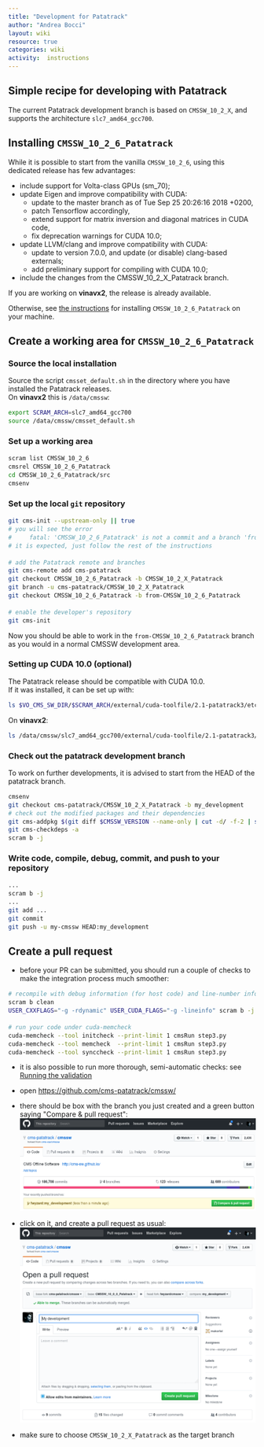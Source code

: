 ```yaml
---
title: "Development for Patatrack"
author: "Andrea Bocci"
layout: wiki
resource: true
categories: wiki
activity:  instructions
---
```


## Simple recipe for developing with Patatrack
The current Patatrack development branch is based on `CMSSW_10_2_X`, and supports the architecture `slc7_amd64_gcc700`.

## Installing `CMSSW_10_2_6_Patatrack`
While it is possible to start from the vanilla `CMSSW_10_2_6`, using this dedicated release has few advantages:
  - include support for Volta-class GPUs (sm_70);
  - update Eigen and improve compatibility with CUDA:
    - update to the master branch as of Tue Sep 25 20:26:16 2018 +0200,
    - patch Tensorflow accordingly,
    - extend support for matrix inversion and diagonal matrices in CUDA code,
    - fix deprecation warnings for CUDA 10.0;
  - update LLVM/clang and improve compatibility with CUDA:
    - update to version 7.0.0, and update (or disable) clang-based externals;
    - add preliminary support for compiling with CUDA 10.0;
  - include the changes from the CMSSW_10_2_X_Patatrack branch.

If you are working on **vinavx2**, the release is already available.

Otherwise, see [the instructions](PatatrackReleases.md) for installing `CMSSW_10_2_6_Patatrack` on your machine.

## Create a working area for `CMSSW_10_2_6_Patatrack`

### Source the local installation
Source the script `cmsset_default.sh` in the directory where you have installed the Patatrack releases.  
On **vinavx2** this is `/data/cmssw`:

```bash
export SCRAM_ARCH=slc7_amd64_gcc700
source /data/cmssw/cmsset_default.sh
```

### Set up a working area
```bash
scram list CMSSW_10_2_6
cmsrel CMSSW_10_2_6_Patatrack
cd CMSSW_10_2_6_Patatrack/src
cmsenv
```

### Set up the local `git` repository
```bash
git cms-init --upstream-only || true
# you will see the error
#     fatal: 'CMSSW_10_2_6_Patatrack' is not a commit and a branch 'from-CMSSW_10_2_6_Patatrack' cannot be created from it
# it is expected, just follow the rest of the instructions

# add the Patatrack remote and branches
git cms-remote add cms-patatrack
git checkout CMSSW_10_2_6_Patatrack -b CMSSW_10_2_X_Patatrack
git branch -u cms-patatrack/CMSSW_10_2_X_Patatrack
git checkout CMSSW_10_2_6_Patatrack -b from-CMSSW_10_2_6_Patatrack

# enable the developer's repository
git cms-init
```

Now you should be able to work in the `from-CMSSW_10_2_6_Patatrack` branch as you would in a normal CMSSW development area.

### Setting up CUDA 10.0 (optional)
The Patatrack release should be compatible with CUDA 10.0.  
If it was installed, it can be set up with:
```bash
ls $VO_CMS_SW_DIR/$SCRAM_ARCH/external/cuda-toolfile/2.1-patatrack3/etc/scram.d/*.xml | xargs -n1 scram setup
```

On **vinavx2**:
```bash
ls /data/cmssw/slc7_amd64_gcc700/external/cuda-toolfile/2.1-patatrack3/etc/scram.d/*.xml | xargs -n1 scram setup
```

### Check out the patatrack development branch
To work on further developments, it is advised to start from the HEAD of the patatrack branch.

```bash
cmsenv
git checkout cms-patatrack/CMSSW_10_2_X_Patatrack -b my_development
# check out the modified packages and their dependencies
git cms-addpkg $(git diff $CMSSW_VERSION --name-only | cut -d/ -f-2 | sort -u)
git cms-checkdeps -a
scram b -j
```

### Write code, compile, debug, commit, and push to your repository
```bash
...
scram b -j
...
git add ...
git commit
git push -u my-cmssw HEAD:my_development
```

## Create a pull request
  - before your PR can be submitted, you should run a couple of checks to make the integration process much smoother:
  ```bash
  # recompile with debug information (for host code) and line-number information (for device code) 
  scram b clean
  USER_CXXFLAGS="-g -rdynamic" USER_CUDA_FLAGS="-g -lineinfo" scram b -j
  
  # run your code under cuda-memcheck
  cuda-memcheck --tool initcheck --print-limit 1 cmsRun step3.py
  cuda-memcheck --tool memcheck  --print-limit 1 cmsRun step3.py
  cuda-memcheck --tool synccheck --print-limit 1 cmsRun step3.py
  ```

  - it is also possible to run more thorough, semi-automatic checks: see [Running the validation](PatatrackValidation.md)

  - open https://github.com/cms-patatrack/cmssw/

  - there should be box with the branch you just created and a green button saying "Compare & pull request":
    ![Compare & pull request](screenshot1.png "Compare & pull request")

  - click on it, and create a pull request as usual:
    ![Create a pull request](screenshot2.png "Create a request")

  - make sure to choose `CMSSW_10_2_X_Patatrack` as the target branch
  
